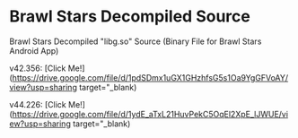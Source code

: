 # Brawl Stars Decompiled Source

Brawl Stars Decompiled "libg.so" Source (Binary File for Brawl Stars Android App)

v42.356: [Click Me!](https://drive.google.com/file/d/1pdSDmx1uGX1GHzhfsG5s1Oa9YgGFVoAY/view?usp=sharing target="_blank)

v44.226: [Click Me!](https://drive.google.com/file/d/1ydE_aTxL21HuvPekC5OqEl2XpE_lJWUE/view?usp=sharing target="_blank)
